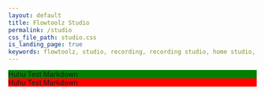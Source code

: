 ```yaml
---
layout: default
title: Flowtoolz Studio
permalink: /studio
css_file_path: studio.css
is_landing_page: true
keywords: flowtoolz, studio, recording, recording studio, home studio, music production, music, song writing, song writer
---
```


<section style="background-color: green;">
   Huhu Test Markdown
</section>

<section style="background-color: red;">
   Huhu Test Markdown
</section>
